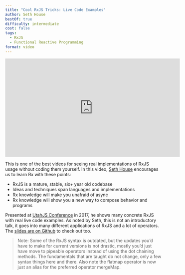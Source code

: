 ```yaml
---
title: "Cool RxJS Tricks: Live Code Examples"
author: Seth House
bestOf: true
difficulty: intermediate
cost: false
tags:
  - RxJS
  - Functional Reactive Programming
format: video
---
```

<iframe width="560" height="315" src="https://www.youtube.com/embed/hkVq7u94Vzw" frameborder="0" allow="accelerometer; autoplay; encrypted-media; gyroscope; picture-in-picture" allowfullscreen></iframe>

This is one of the best videos for seeing real implementations of RxJS usage without coding them yourself. In this video, [Seth House](https://twitter.com/whiteinge) encourages us to learn Rx with these points:

- RxJS is a mature, stable, six+ year old codebase
- Ideas and techniques span languages and implementations
- Rx knowledge will make you unafraid of async
- Rx knowledge will show you a new way to compose behavior and programs

Presented at [UtahJS Conference](http://www.utahjs.com/) in 2017, he shows many concrete RxJS with real live code examples. As noted by Seth, this is not an introductory talk, it goes into many different applications of RxJS and a lot of operators. The [slides are on Github](https://github.com/whiteinge/presentations/tree/master/utahjs_conf_2017-08-18_cool-rxjs-tricks/) to check out too.

> Note: Some of the RxJS syntax is outdated, but the updates you’d have to make for current versions is not drastic, mostly you’d just have move to pipeable operators instead of using the dot chaining methods. The fundamentals that are taught do not change, only a few syntax things here and there. Also note the flatmap operator is now just an alias for the preferred operator mergeMap.